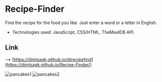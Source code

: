 # Recipe-Finder
Find the recipe for the food you like. Just enter a word or a letter in English.
- Technologies used: JavaScript, CSS/HTML, TheMealDB API.

## Link
--> [https://dimtsagk.github.io/dtrecipefind](https://dimtsagk.github.io/Recipe-Finder/)

![pancakes1](https://github.com/user-attachments/assets/efb27fbe-183b-4054-a03c-ddf7f83c7938)
![pancakes2](https://github.com/user-attachments/assets/860886bb-a60c-4861-90ca-cda8e08608b8)
